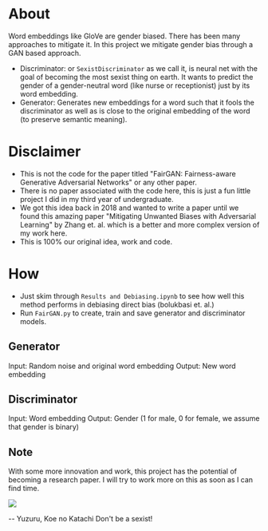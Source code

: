 # About
Word embeddings like GloVe are gender biased. There has been many approaches to mitigate it. In this project we mitigate gender bias through a GAN based approach.
- Discriminator: or `SexistDiscriminator` as we call it, is neural net with the goal of becoming the most sexist thing on earth. It wants to predict the gender of a gender-neutral word (like nurse or receptionist) just by its word embedding.
- Generator: Generates new embeddings for a word such that it fools the discriminator as well as is close to the original embedding of the word (to preserve semantic meaning).

# Disclaimer
- This is not the code for the paper titled "FairGAN: Fairness-aware Generative Adversarial Networks" or any other paper.
- There is no paper associated with the code here, this is just a fun little project I did in my third year of undergraduate.
- We got this idea back in 2018 and wanted to write a paper until we found this amazing paper "Mitigating Unwanted Biases with Adversarial Learning" by Zhang et. al. which is a better and more complex version of my work here.
- This is 100% our original idea, work and code.

# How
- Just skim through `Results and Debiasing.ipynb` to see how well this method performs in debiasing direct bias (bolukbasi et. al.)
- Run `FairGAN.py` to create, train and save generator and discriminator models.

## Generator
Input: Random noise and original word embedding
Output: New word embedding

## Discriminator
Input: Word embedding
Output: Gender (1 for male, 0 for female, we assume that gender is binary)

## Note
With some more innovation and work, this project has the potential of becoming a research paper. I will try to work more on this as soon as I can find time.


![](https://i.imgur.com/OsyhIY5.jpg)

-- Yuzuru, Koe no Katachi
Don't be a sexist!
